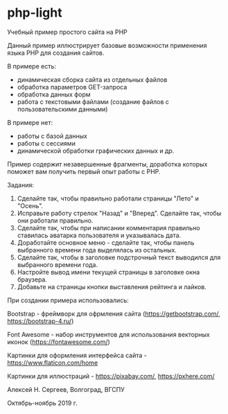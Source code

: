 # php-light

Учебный пример простого сайта на PHP

Данный пример иллюстрирует базовые возможности применения языка PHP для создания сайтов.

В примере есть:

- динамическая сборка сайта из отдельных файлов
- обработка параметров GET-запроса
- обработка данных форм
- работа с текстовыми файлами (создание файлов с пользовательскими данными)

В примере нет:

- работы с базой данных
- работы с сессиями
- динамической обработки графических данных и др.

Пример содержит незавершенные фрагменты, доработка которых поможет вам получить первый опыт работы с PHP.

Задания:

1. Сделайте так, чтобы правильно работали страницы "Лето" и "Осень".
2. Исправьте работу стрелок "Назад" и "Вперед". Сделайте так, чтобы они работали правильно.
3. Сделайте так, чтобы при написании комментария правильно ставилась аватарка пользователя и указывалась дата.
4. Доработайте основное меню - сделайте так, чтобы панель выбранного времени года выделялась из остальных.
5. Сделайте так, чтобы в заголовке подстрочный текст выводился для выбранного времени года.
6. Настройте вывод имени текущей страницы в заголовке окна браузера.
7. Добавьте на страницы кнопки выставления рейтинга и лайков.


При создании примера использовались:

Bootstrap - фреймворк для офрмления сайта (https://getbootstrap.com/, https://bootstrap-4.ru/)

Font Awesome - набор инструментов для использования векторных иконок (https://fontawesome.com/)

Картинки для оформления интерфейса сайта - https://www.flaticon.com/home

Картинки для иллюстраций - https://pixabay.com/, https://pxhere.com/


Алексей Н. Сергеев, Волгоград, ВГСПУ

Октябрь-ноябрь 2019 г.
